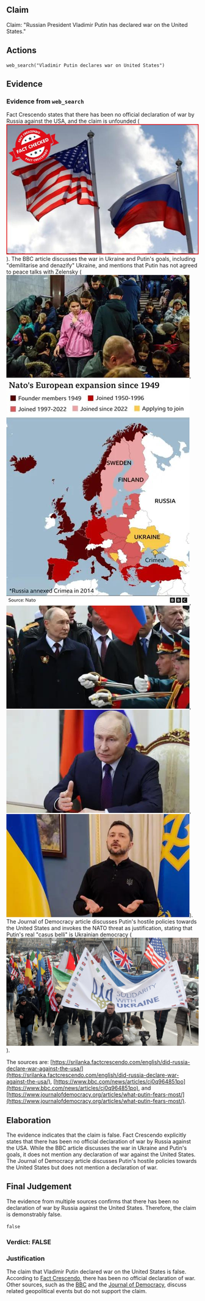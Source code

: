 ## Claim
Claim: "Russian President Vladimir Putin has declared war on the United States."

## Actions
```
web_search("Vladimir Putin declares war on United States")
```

## Evidence
### Evidence from `web_search`
Fact Crescendo states that there has been no official declaration of war by Russia against the USA, and the claim is unfounded (![image 2675](media/2025-08-07_20-59-1754600363-143904.jpg)). The BBC article discusses the war in Ukraine and Putin's goals, including "demilitarise and denazify" Ukraine, and mentions that Putin has not agreed to peace talks with Zelensky (![image 2683](media/2025-08-07_20-59-1754600381-299632.jpg), ![image 2687](media/2025-08-07_20-59-1754600382-650890.jpg), ![image 2689](media/2025-08-07_20-59-1754600383-197837.jpg), ![image 2681](media/2025-08-07_20-59-1754600380-944590.jpg), ![image 2685](media/2025-08-07_20-59-1754600382-179147.jpg)). The Journal of Democracy article discusses Putin's hostile policies towards the United States and invokes the NATO threat as justification, stating that Putin's real "casus belli" is Ukrainian democracy (![image 2694](media/2025-08-07_20-59-1754600386-245360.jpg)).

The sources are: [https://srilanka.factcrescendo.com/english/did-russia-declare-war-against-the-usa/](https://srilanka.factcrescendo.com/english/did-russia-declare-war-against-the-usa/), [https://www.bbc.com/news/articles/cj0q964851po](https://www.bbc.com/news/articles/cj0q964851po), and [https://www.journalofdemocracy.org/articles/what-putin-fears-most/](https://www.journalofdemocracy.org/articles/what-putin-fears-most/).


## Elaboration
The evidence indicates that the claim is false. Fact Crescendo explicitly states that there has been no official declaration of war by Russia against the USA. While the BBC article discusses the war in Ukraine and Putin's goals, it does not mention any declaration of war against the United States. The Journal of Democracy article discusses Putin's hostile policies towards the United States but does not mention a declaration of war.


## Final Judgement
The evidence from multiple sources confirms that there has been no declaration of war by Russia against the United States. Therefore, the claim is demonstrably false.

`false`

### Verdict: FALSE

### Justification
The claim that Vladimir Putin declared war on the United States is false. According to [Fact Crescendo](https://srilanka.factcrescendo.com/english/did-russia-declare-war-against-the-usa/), there has been no official declaration of war. Other sources, such as the [BBC](https://www.bbc.com/news/articles/cj0q964851po) and the [Journal of Democracy](https://www.journalofdemocracy.org/articles/what-putin-fears-most/), discuss related geopolitical events but do not support the claim.
